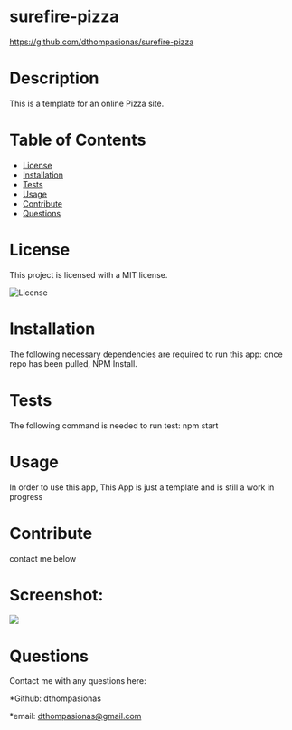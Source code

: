 # surefire-pizza 

https://github.com/dthompasionas/surefire-pizza

# Description
This is a template for an online Pizza site.

# Table of Contents
* [License](#license) 
* [Installation](#installation)
* [Tests](#tests)
* [Usage](#usage)
* [Contribute](#contribute)
* [Questions](#questions)

# License 
This project is licensed with a MIT license.

![License](https://img.shields.io/badge/License-MIT-blue.svg)

# Installation
The following necessary dependencies are required to run this app: once repo has been pulled, NPM Install. 

# Tests
The following command is needed to run test: npm start

# Usage
In order to use this app, This App is just a template and is still a work in progress

# Contribute
contact me below

# Screenshot:

![](./src/assets/web-screenshot.png)

# Questions
Contact me with any questions here:

*Github: dthompasionas

*email: dthompasionas@gmail.com 
